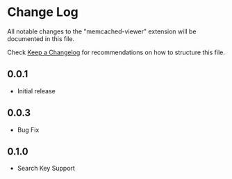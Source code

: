 # Change Log

All notable changes to the "memcached-viewer" extension will be documented in this file.

Check [Keep a Changelog](http://keepachangelog.com/) for recommendations on how to structure this file.

## 0.0.1
- Initial release

## 0.0.3
- Bug Fix

## 0.1.0
- Search Key Support